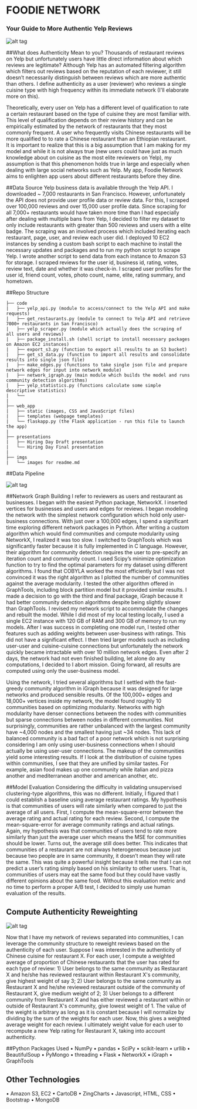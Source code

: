 # FOODIE NETWORK
### Your Guide to More Authentic Yelp Reviews 
![alt tag](https://github.com/alee7135/yelp/blob/master/imgs/foodie_network.png)

##What does Authenticity Mean to you?
Thousands of restaurant reviews on Yelp but unfortunately users have little direct information about which reviews are legitimate? Although Yelp has an automated filtering algorithm which filters out reviews based on the reputation of each reviewer, it still doesn’t necessarily distinguish between reviews which are more authentic than others. I define authenticity as a user (reviewer) who reviews a single cuisine type with high frequency within its immediate network (I'll elaborate more on this). 

Theoretically, every user on Yelp has a different level of qualification to rate a certain restaurant based on the type of cuisine they are most familiar with. This level of qualification depends on their review history and can be empirically estimated by the network of restaurants that they most commonly frequent. A user who frequently visits Chinese restaurants will be more qualified to to rate a Chinese restaurant than an Ethiopian restaurant. It is important to realize that this is a big assumption that I am making for my model and while it is not always true (new users could have just as much knowledge about on cuisine as the most elite reviewers on Yelp), my assumption is that this phenomenon holds true in large and especially when dealing with large social networks such as Yelp. My app, Foodie Network aims to enlighten app users about different restaurants before they dine. 

##Data Source 
Yelp business data is available through the Yelp API. I downloaded ~ 7,000 restaurants in San Francisco. However, unfortunately the API does not provide user profile data or review data. For this, I scraped over 100,000 reviews and over 15,000 user profile data. Since scraping for all 7,000+ restaurants would have taken more time than I had especially after dealing with multiple bans from Yelp, I decided to filter my dataset to only include restaurants with greater than 500 reviews and users with a elite badge. The scraping was an involved process which included iterating each restaurant, page, user, and review each user did. I deployed 10 EC2 instances by sending a custom bash script to each machine to install the necessary updates and packages and to run my python script to scrape Yelp. I wrote another script to send data from each instance to Amazon S3 for storage. I scraped reviews for the user id, business id, rating, votes, review text, date and whether it was check-in. I scraped user profiles for the user id, friend count, votes, photo count, name, elite, rating summary, and hometown. 

##Repo Structure
```
├── code
|   ├── yelp_api.py (module to access/connect to the Yelp API and make requests)
|   ├── get_restaurants.py (module to connect to Yelp API and retrieve 7000+ restaurants in San Francisco)
|   ├── yelp_scraper.py (module which actually does the scraping of all users and reviews)
|   ├── package_install.sh (shell script to install necessary packages on Amazon EC2 instances)
|   ├── export_s3.py (function to export all results to an S3 bucket)
|   ├── get_s3_data.py (function to import all results and consolidate results into single json file)
|   ├── make_edges.py (functions to take single json file and prepare network edges for input into network module)
|   ├── network_igraph.py (main module which builds the model and runs community detection algorithms)
|   ├── yelp_statistics.py (functions calculate some simple descriptive statistics)
|   └──
|
├── web_app
|   ├── static (images, CSS and JavaScript files)
|   ├── templates (webpage templates)
|   └── flaskapp.py (the Flask application - run this file to launch the app)
|
├── presentations
|   ├── Hiring Day Draft presentation
|   └── Hiring Day Final presentation
|
├── imgs
|   └── images for readme.md
```

##Data Pipeline

![alt tag](https://github.com/alee7135/yelp/blob/master/imgs/pipeline.jpg)

##Network Graph Building
I refer to reviewers as users and restaurant as businesses. I began with the easiest Python package, NetworkX. I inserted vertices for businesses and users and edges for reviews. I began modeling the network with the simplest network configuration which hold only user-business connections. With just over a 100,000 edges, I spend a significant time exploring different network packages in Python. After writing a custom algorithm which would find communities and compute modularity using NetworkX, I realized it was too slow. 
I switched to GraphTools which was significantly faster because it is fully implemented in C language. However, their algorithm for community detection requires the user to pre-specify an iteration count and community count. I used Scipy’s minimize optimization function to try to find the optimal parameters for my dataset using different algorithms. I found that COBYLA worked the most efficiently but I was not convinced it was the right algorithm as I plotted the number of communities against the average modularity. I tested the other algorithm offered in GraphTools, including block partition model but it provided similar results. 
I made a decision to go with the third and final package, iGraph because it had better community detection algorithms despite being slightly slower than GraphTools. I revised my network script to accommodate the changes and rebuilt the model. While I did most of my local testing locally, I used a single EC2 instance with 120 GB of RAM and 300 GB of memory to run my models. After I was success in completing one model run, I tested other features such as adding weights between user-business with ratings. This did not have a significant effect. I then tried larger models such as including user-user and cuisine-cuisine connections but unfortunately the network quickly became intractable with over 10 million network edges. Even after 2 days, the network had not even finished building, let alone do any computations, I decided to I abort mission. Going forward, all results are computed using only the user-business model. 

Using the network, I tried several algorithms but I settled with the fast-greedy community algorithm in iGraph because it was designed for large networks and produced sensible results. Of the 100,000+ edges and 18,000+ vertices inside my network, the model found roughly 10 communities based on optimizing modularity. Networks with high modularity have denser connections between the nodes with communities but sparse connections between nodes in different communities. Not surprisingly, communities are rather unbalanced with the largest community have ~4,000 nodes and the smallest having just ~34 nodes. This lack of balanced community is a bad fact of a poor network which is not surprising considering I am only using user-business connections when I should actually be using user-user connections. The makeup of the communities yield some interesting results. If I look at the distribution of cuisine types within communities, I see that they are unified by similar tastes. For example, asian food makes up one community while italian and pizza another and mediterranean another and american another, etc. 

##Model Evaluation
Considering the difficulty in validating unsupervised clustering-type algorithms, this was no different. Initially, I figured that I could establish a baseline using average restaurant ratings. My hypothesis is that communities of users will rate similarly when compared to just the average of all users. First, I compute the mean-square-error between the average rating and actual rating for each review. Second, I compute the mean-square-error for average community ratings and actual ratings. Again, my hypothesis was that communities of users tend to rate more similarly than just the average user which means the MSE for communities should be lower. Turns out, the average still does better. This indicates that communities of a restaurant are not always heterogeneous because just because two people are in same community, it doesn’t mean they will rate the same. This was quite a powerful insight because it tells me that I can not predict a user’s rating simply based on his similarity to other users. That is, communities of users may eat the same food but they could have vastly different opinions about the same food. Without this evaluation metric and no time to perform a proper A/B test, I decided to simply use human evaluation of the results. 

## Compute Authenticity Reweighting
![alt tag](https://github.com/alee7135/yelp/blob/master/imgs/search.png)

Now that I have my network of reviews separated into communities, I can leverage the community structure to reweight reviews based on the authenticity of each user. Suppose I was interested in the authenticity of Chinese cuisine for restaurant X. For each user, I compute a weighted average of proportion of Chinese restaurants that the user has rated for each type of review: 1) User belongs to the same community as Restaurant X and he/she has reviewed restaurant within Restaurant X's community, give highest weight of say 3; 2) User belongs to the same community as Restaurant X and he/she reviewed restaurant outside of the community of Restaurant X, give medium weight of 2; 3) User belongs to a different community from Restaurant X and has either reviewed a restaurant within or outside of Restaurant X's community, give lowest weight of 1. The value of the weight is arbitrary as long as it is constant because I will normalize by dividing by the sum of the weights for each user. Now, this gives a weighted average weight for each review. I ultimately weight value for each user to recompute a new Yelp rating for Restaurant X, taking into account authenticity. 



##Python Packages Used
•	NumPy
•	pandas
•	SciPy
•	scikit-learn
•	urllib
•	BeautifulSoup
•	PyMongo
•	threading
•	Flask
•	NetworkX
•	iGraph
•	GraphTools

## Other Technologies
•	Amazon S3, EC2
•	CartoDB
•	ZingCharts
•	Javascript, HTML, CSS
• Bootstrap
•	MongoDB




